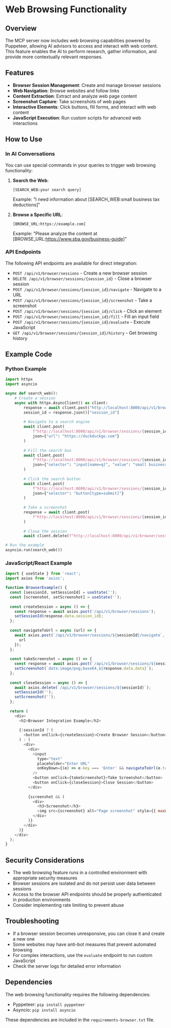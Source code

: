 # Web Browsing Functionality

## Overview

The MCP server now includes web browsing capabilities powered by Puppeteer, allowing AI advisors to access and interact with web content. This feature enables the AI to perform research, gather information, and provide more contextually relevant responses.

## Features

- **Browser Session Management**: Create and manage browser sessions
- **Web Navigation**: Browse websites and follow links
- **Content Extraction**: Extract and analyze web page content
- **Screenshot Capture**: Take screenshots of web pages
- **Interactive Elements**: Click buttons, fill forms, and interact with web content
- **JavaScript Execution**: Run custom scripts for advanced web interactions

## How to Use

### In AI Conversations

You can use special commands in your queries to trigger web browsing functionality:

1. **Search the Web**:
   ```
   [SEARCH_WEB:your search query]
   ```
   Example: "I need information about [SEARCH_WEB:small business tax deductions]"

2. **Browse a Specific URL**:
   ```
   [BROWSE_URL:https://example.com]
   ```
   Example: "Please analyze the content at [BROWSE_URL:https://www.sba.gov/business-guide]"

### API Endpoints

The following API endpoints are available for direct integration:

- `POST /api/v1/browser/sessions` - Create a new browser session
- `DELETE /api/v1/browser/sessions/{session_id}` - Close a browser session
- `POST /api/v1/browser/sessions/{session_id}/navigate` - Navigate to a URL
- `POST /api/v1/browser/sessions/{session_id}/screenshot` - Take a screenshot
- `POST /api/v1/browser/sessions/{session_id}/click` - Click an element
- `POST /api/v1/browser/sessions/{session_id}/fill` - Fill an input field
- `POST /api/v1/browser/sessions/{session_id}/evaluate` - Execute JavaScript
- `GET /api/v1/browser/sessions/{session_id}/history` - Get browsing history

## Example Code

### Python Example

```python
import httpx
import asyncio

async def search_web():
    # Create a session
    async with httpx.AsyncClient() as client:
        response = await client.post("http://localhost:8000/api/v1/browser/sessions")
        session_id = response.json()["session_id"]
        
        # Navigate to a search engine
        await client.post(
            f"http://localhost:8000/api/v1/browser/sessions/{session_id}/navigate",
            json={"url": "https://duckduckgo.com"}
        )
        
        # Fill the search box
        await client.post(
            f"http://localhost:8000/api/v1/browser/sessions/{session_id}/fill",
            json={"selector": "input[name=q]", "value": "small business advice"}
        )
        
        # Click the search button
        await client.post(
            f"http://localhost:8000/api/v1/browser/sessions/{session_id}/click",
            json={"selector": "button[type=submit]"}
        )
        
        # Take a screenshot
        response = await client.post(
            f"http://localhost:8000/api/v1/browser/sessions/{session_id}/screenshot"
        )
        
        # Close the session
        await client.delete(f"http://localhost:8000/api/v1/browser/sessions/{session_id}")

# Run the example
asyncio.run(search_web())
```

### JavaScript/React Example

```javascript
import { useState } from 'react';
import axios from 'axios';

function BrowserExample() {
  const [sessionId, setSessionId] = useState('');
  const [screenshot, setScreenshot] = useState('');
  
  const createSession = async () => {
    const response = await axios.post('/api/v1/browser/sessions');
    setSessionId(response.data.session_id);
  };
  
  const navigateToUrl = async (url) => {
    await axios.post(`/api/v1/browser/sessions/${sessionId}/navigate`, {
      url
    });
  };
  
  const takeScreenshot = async () => {
    const response = await axios.post(`/api/v1/browser/sessions/${sessionId}/screenshot`);
    setScreenshot(`data:image/png;base64,${response.data.data}`);
  };
  
  const closeSession = async () => {
    await axios.delete(`/api/v1/browser/sessions/${sessionId}`);
    setSessionId('');
    setScreenshot('');
  };
  
  return (
    <div>
      <h2>Browser Integration Example</h2>
      
      {!sessionId ? (
        <button onClick={createSession}>Create Browser Session</button>
      ) : (
        <div>
          <div>
            <input 
              type="text" 
              placeholder="Enter URL"
              onKeyDown={(e) => e.key === 'Enter' && navigateToUrl(e.target.value)}
            />
            <button onClick={takeScreenshot}>Take Screenshot</button>
            <button onClick={closeSession}>Close Session</button>
          </div>
          
          {screenshot && (
            <div>
              <h3>Screenshot</h3>
              <img src={screenshot} alt="Page screenshot" style={{ maxWidth: '100%' }} />
            </div>
          )}
        </div>
      )}
    </div>
  );
}
```

## Security Considerations

- The web browsing feature runs in a controlled environment with appropriate security measures
- Browser sessions are isolated and do not persist user data between sessions
- Access to the browser API endpoints should be properly authenticated in production environments
- Consider implementing rate limiting to prevent abuse

## Troubleshooting

- If a browser session becomes unresponsive, you can close it and create a new one
- Some websites may have anti-bot measures that prevent automated browsing
- For complex interactions, use the `evaluate` endpoint to run custom JavaScript
- Check the server logs for detailed error information

## Dependencies

The web browsing functionality requires the following dependencies:

- Pyppeteer: `pip install pyppeteer`
- Asyncio: `pip install asyncio`

These dependencies are included in the `requirements-browser.txt` file.
